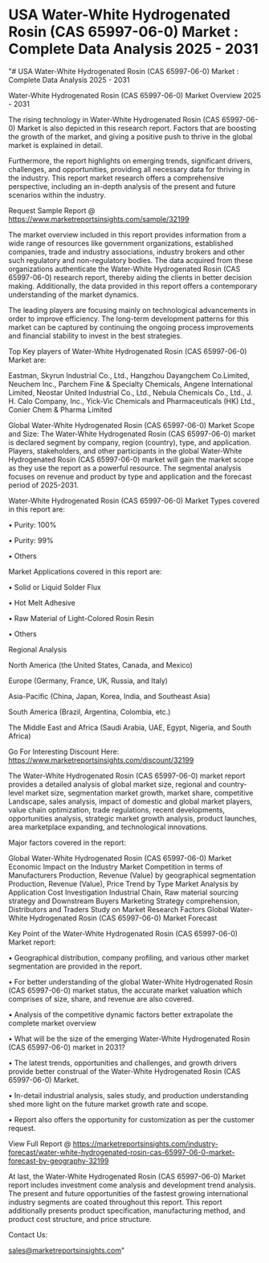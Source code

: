 # USA Water-White Hydrogenated Rosin (CAS 65997-06-0) Market : Complete Data Analysis 2025 - 2031
"# USA Water-White Hydrogenated Rosin (CAS 65997-06-0) Market : Complete Data Analysis 2025 - 2031

Water-White Hydrogenated Rosin (CAS 65997-06-0) Market Overview 2025 - 2031

The rising technology in Water-White Hydrogenated Rosin (CAS 65997-06-0) Market is also depicted in this research report. Factors that are boosting the growth of the market, and giving a positive push to thrive in the global market is explained in detail.

Furthermore, the report highlights on emerging trends, significant drivers, challenges, and opportunities, providing all necessary data for thriving in the industry. This report market research offers a comprehensive perspective, including an in-depth analysis of the present and future scenarios within the industry.

Request Sample Report @ https://www.marketreportsinsights.com/sample/32199

The market overview included in this report provides information from a wide range of resources like government organizations, established companies, trade and industry associations, industry brokers and other such regulatory and non-regulatory bodies. The data acquired from these organizations authenticate the Water-White Hydrogenated Rosin (CAS 65997-06-0) research report, thereby aiding the clients in better decision making. Additionally, the data provided in this report offers a contemporary understanding of the market dynamics.

The leading players are focusing mainly on technological advancements in order to improve efficiency. The long-term development patterns for this market can be captured by continuing the ongoing process improvements and financial stability to invest in the best strategies.

Top Key players of Water-White Hydrogenated Rosin (CAS 65997-06-0) Market are:

Eastman, Skyrun Industrial Co., Ltd., Hangzhou Dayangchem Co.Limited, Neuchem Inc., Parchem Fine & Specialty Chemicals, Angene International Limited, Neostar United Industrial Co., Ltd., Nebula Chemicals Co., Ltd., J. H. Calo Company, Inc., Yick-Vic Chemicals and Pharmaceuticals (HK) Ltd., Conier Chem & Pharma Limited

Global Water-White Hydrogenated Rosin (CAS 65997-06-0) Market Scope and Size:
The Water-White Hydrogenated Rosin (CAS 65997-06-0) market is declared segment by company, region (country), type, and application. Players, stakeholders, and other participants in the global Water-White Hydrogenated Rosin (CAS 65997-06-0) market will gain the market scope as they use the report as a powerful resource. The segmental analysis focuses on revenue and product by type and application and the forecast period of 2025-2031.

Water-White Hydrogenated Rosin (CAS 65997-06-0) Market Types covered in this report are:

• Purity: 100%

• Purity: 99%

• Others

Market Applications covered in this report are:

• Solid or Liquid Solder Flux

• Hot Melt Adhesive

• Raw Material of Light-Colored Rosin Resin

• Others

Regional Analysis

North America (the United States, Canada, and Mexico)

Europe (Germany, France, UK, Russia, and Italy)

Asia-Pacific (China, Japan, Korea, India, and Southeast Asia)

South America (Brazil, Argentina, Colombia, etc.)

The Middle East and Africa (Saudi Arabia, UAE, Egypt, Nigeria, and South Africa)

Go For Interesting Discount Here: https://www.marketreportsinsights.com/discount/32199

The Water-White Hydrogenated Rosin (CAS 65997-06-0) market report provides a detailed analysis of global market size, regional and country-level market size, segmentation market growth, market share, competitive Landscape, sales analysis, impact of domestic and global market players, value chain optimization, trade regulations, recent developments, opportunities analysis, strategic market growth analysis, product launches, area marketplace expanding, and technological innovations.

Major factors covered in the report:

Global Water-White Hydrogenated Rosin (CAS 65997-06-0) Market
Economic Impact on the Industry
Market Competition in terms of Manufacturers
Production, Revenue (Value) by geographical segmentation
Production, Revenue (Value), Price Trend by Type
Market Analysis by Application
Cost Investigation
Industrial Chain, Raw material sourcing strategy and Downstream Buyers
Marketing Strategy comprehension, Distributors and Traders
Study on Market Research Factors
Global Water-White Hydrogenated Rosin (CAS 65997-06-0) Market Forecast

Key Point of the Water-White Hydrogenated Rosin (CAS 65997-06-0) Market report:

• Geographical distribution, company profiling, and various other market segmentation are provided in the report.

• For better understanding of the global Water-White Hydrogenated Rosin (CAS 65997-06-0) market status, the accurate market valuation which comprises of size, share, and revenue are also covered.

• Analysis of the competitive dynamic factors better extrapolate the complete market overview

• What will be the size of the emerging Water-White Hydrogenated Rosin (CAS 65997-06-0) market in 2031?

• The latest trends, opportunities and challenges, and growth drivers provide better construal of the Water-White Hydrogenated Rosin (CAS 65997-06-0) Market.

• In-detail industrial analysis, sales study, and production understanding shed more light on the future market growth rate and scope.

• Report also offers the opportunity for customization as per the customer request.

View Full Report @ https://marketreportsinsights.com/industry-forecast/water-white-hydrogenated-rosin-cas-65997-06-0-market-forecast-by-geography-32199

At last, the Water-White Hydrogenated Rosin (CAS 65997-06-0) Market report includes investment come analysis and development trend analysis. The present and future opportunities of the fastest growing international industry segments are coated throughout this report. This report additionally presents product specification, manufacturing method, and product cost structure, and price structure.

Contact Us:

sales@marketreportsinsights.com"
